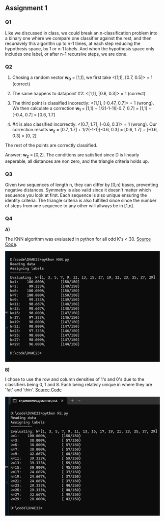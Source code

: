 ## Assignment 1

### Q1

Like we discussed in class, we could break an n-classification problem into a binary one where we compare one classifier against the rest, and then recursively this algorithn up to n-1 times, at each step reducing the hypothesis space, by 1 or n-1 labels. And when the hypothesis space only includes one label, or after n-1 recursive steps, we are done.

### Q2

1. Chosing a random vector **w<sub>0</sub>** = [1,1], we first take <[1,1], [0.7, 0.5]> = 1  (correct)

2. The same happens to datapoint #2: <[1,1], [0.8, 0.3]> = 1 (correct)

3. The third point is classified incorectly: <[1,1], [-0.47, 0.7]> = 1 (wrong). We then calculate a correction **w<sub>1</sub>** = [1,1] + 1/2(-1-1)[-0.7, 0.7] = [1,1] + [-0.4, 0.7] = [0.6, 1.7]

4. #4 is also classified incorrectly: <[0.7, 1.7], [-0.6, 0.3]> = 1 (wrong). Our correction results **w<sub>2</sub>** = [0.7, 1.7] + 1/2(-1-1)[-0.6, 0.3] = [0.6, 1.7] + [-0.6, 0.3] = [0, 2]

The rest of the points are correctly classified. 

Answer: **w<sub>2</sub>** = [0,2]. The conditions are satisfied since D is linearly seperable, all distances are non zero, and the triangle criteria holds up.

### Q3

Given two sequences of length n, they can differ by [0,n] bases, preventing negative distances. Symmetry is also valid since it doesn't matter which sequence you look at first. Each sequence is also unique ensuring the identity criteria. The triangle criteria is also fulfilled since since the number of steps from one sequence to any other will allways be in [1,n].

### Q4

**A)**

The KNN algorithm was evaluated in python for all odd K's < 30. [Source Code](./assign1/KNN.py).

![Results KNN](./assign1/KNN_eval.png)

**B)**

I chose to use the row and column densities of 1's and 0's due to the classifiers being 0, 1 and 8. Each being relativly unique in where they are 'fat' and 'thin'. [Source Code](./assign1/R2.py)

![Results R2](./assign1/R2_eval.png)